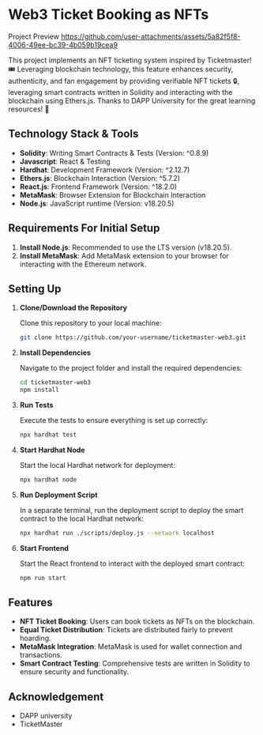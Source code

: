 # Web3 Ticket Booking as NFTs


Project Preview
https://github.com/user-attachments/assets/5a82f5f8-4006-49ee-bc39-4b059b19cea9



This project implements an NFT ticketing system inspired by Ticketmaster! 🎟️ Leveraging blockchain technology, this feature enhances security, authenticity, and fan engagement by providing verifiable NFT tickets 🔒, leveraging smart contracts written in Solidity and interacting with the blockchain using Ethers.js.
Thanks to DAPP University for the great learning resources! 🙌

## Technology Stack & Tools
- **Solidity**: Writing Smart Contracts & Tests (Version: ^0.8.9)
- **Javascript**: React & Testing
- **Hardhat**: Development Framework (Version: ^2.12.7)
- **Ethers.js**: Blockchain Interaction (Version: ^5.7.2)
- **React.js**: Frontend Framework (Version: ^18.2.0)
- **MetaMask**: Browser Extension for Blockchain Interaction
- **Node.js**: JavaScript runtime (Version: v18.20.5)

## Requirements For Initial Setup
1. **Install Node.js**: Recommended to use the LTS version (v18.20.5).
2. **Install MetaMask**: Add MetaMask extension to your browser for interacting with the Ethereum network.

## Setting Up

1. **Clone/Download the Repository**

   Clone this repository to your local machine:
   ```bash
   git clone https://github.com/your-username/ticketmaster-web3.git
   ```

2. **Install Dependencies**

   Navigate to the project folder and install the required dependencies:
   ```bash
   cd ticketmaster-web3
   npm install
   ```

3. **Run Tests**

   Execute the tests to ensure everything is set up correctly:
   ```bash
   npx hardhat test
   ```

4. **Start Hardhat Node**

   Start the local Hardhat network for deployment:
   ```bash
   npx hardhat node
   ```

5. **Run Deployment Script**

   In a separate terminal, run the deployment script to deploy the smart contract to the local Hardhat network:
   ```bash
   npx hardhat run ./scripts/deploy.js --network localhost
   ```

6. **Start Frontend**

   Start the React frontend to interact with the deployed smart contract:
   ```bash
   npm run start
   ```

## Features
- **NFT Ticket Booking**: Users can book tickets as NFTs on the blockchain.
- **Equal Ticket Distribution**: Tickets are distributed fairly to prevent hoarding.
- **MetaMask Integration**: MetaMask is used for wallet connection and transactions.
- **Smart Contract Testing**: Comprehensive tests are written in Solidity to ensure security and functionality.

## Acknowledgement 
- DAPP university
- TicketMaster

